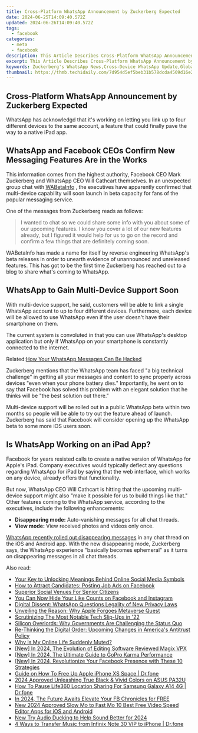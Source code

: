 ```yaml
---
title: Cross-Platform WhatsApp Announcement by Zuckerberg Expected
date: 2024-06-25T14:09:40.572Z
updated: 2024-06-26T14:09:40.572Z
tags:
  - facebook
categories:
  - meta
  - facebook
description: This Article Describes Cross-Platform WhatsApp Announcement by Zuckerberg Expected
excerpt: This Article Describes Cross-Platform WhatsApp Announcement by Zuckerberg Expected
keywords: Zuckerberg's WhatsApp News,Cross-Device WhatsApp Update,Global WhatsApp Announcement,WhatsApp Platform Shift,WhatsApp Expansion Expected,Multiplatform WhatsApp Unveil,Zuckerberg Announces WhatsApp
thumbnail: https://thmb.techidaily.com/7d954d5ef5beb31b578dcda4509d16e23f0ef0d1b79a76b01e4834ddb01328ea.jpg
---
```


## Cross-Platform WhatsApp Announcement by Zuckerberg Expected

 WhatsApp has acknowledgd that it's working on letting you link up to four different devices to the same account, a feature that could finally pave the way to a native iPad app.

## WhatsApp and Facebook CEOs Confirm New Messaging Features Are in the Works

 This information comes from the highest authority, Facebook CEO Mark Zuckerberg and WhatsApp CEO Will Cathcart themselves. In an unexpected group chat with [WABetaInfo](https://wabetainfo.com/will-cathcart-and-mark-zuckerberg-confirm-to-wabetainfo-3-features-to-come-on-whatsapp/) , the executives have apparently confirmed that multi-device capability will soon launch in beta capacity for fans of the popular messaging service.

One of the messages from Zuckerberg reads as follows:

> I wanted to chat so we could share some info with you about some of our upcoming features. I know you cover a lot of our new features already, but I figured it would help for us to go on the record and confirm a few things that are definitely coming soon.

 WABetaInfo has made a name for itself by reverse engineering WhatsApp's beta releases in order to unearth evidence of unannounced and unreleased features. This has got to be the first time Zuckerberg has reached out to a blog to share what's coming to WhatsApp.

## WhatsApp to Gain Multi-Device Support Soon

 With multi-device support, he said, customers will be able to link a single WhatsApp account to up to four different devices. Furthermore, each device will be allowed to use WhatsApp even if the user doesn't have their smartphone on them.

 The current system is convoluted in that you can use WhatsApp's desktop application but only if WhatsApp on your smartphone is constantly connected to the internet.

 Related:[How Your WhatsApp Messages Can Be Hacked](https://www.makeuseof.com/tag/how-whatsapp-messages-can-hacked/)

 Zuckerberg mentions that the WhatsApp team has faced "a big technical challenge" in getting all your messages and content to sync properly across devices "even when your phone battery dies." Importantly, he went on to say that Facebook has solved this problem with an elegant solution that he thinks will be "the best solution out there."

 Multi-device support will be rolled out in a public WhatsApp beta within two months so people will be able to try out the feature ahead of launch. Zuckerberg has said that Facebook will consider opening up the WhatsApp beta to some more iOS users soon.

## Is WhatsApp Working on an iPad App?

 Facebook for years resisted calls to create a native version of WhatsApp for Apple's iPad. Company executives would typically deflect any questions regarding WhatsApp for iPad by saying that the web interface, which works on any device, already offers that functionality.

 But now, WhatsApp CEO Will Cathcart is hitting that the upcoming multi-device support might also "make it possible for us to build things like that." Other features coming to the WhatsApp service, according to the executives, include the following enhancements:

* **Disappearing mode:** Auto-vanishing messages for all chat threads.
* **View mode:** View received photos and videos only once.

[WhatsApp recently rolled out disappearing messages](https://www.makeuseof.com/whatsapp-disappearing-mode-test/) in any chat thread on the iOS and Android app. With the new disappearing mode, Zuckerberg says, the WhatsApp experience "basically becomes ephemeral" as it turns on disappearing messages in all chat threads.


<ins class="adsbygoogle"
     style="display:block"
     data-ad-format="autorelaxed"
     data-ad-client="ca-pub-7571918770474297"
     data-ad-slot="1223367746"></ins>



<ins class="adsbygoogle"
     style="display:block"
     data-ad-client="ca-pub-7571918770474297"
     data-ad-slot="8358498916"
     data-ad-format="auto"
     data-full-width-responsive="true"></ins>

<span class="atpl-alsoreadstyle">Also read:</span>
<div><ul>
<li><a href="https://facebook.techidaily.com/your-key-to-unlocking-meanings-behind-online-social-media-symbols/"><u>Your Key to Unlocking Meanings Behind Online Social Media Symbols</u></a></li>
<li><a href="https://facebook.techidaily.com/how-to-attract-candidates-posting-job-ads-on-facebook/"><u>How to Attract Candidates: Posting Job Ads on Facebook</u></a></li>
<li><a href="https://facebook.techidaily.com/superior-social-venues-for-senior-citizens/"><u>Superior Social Venues For Senior Citizens</u></a></li>
<li><a href="https://facebook.techidaily.com/you-can-now-hide-your-like-counts-on-facebook-and-instagram/"><u>You Can Now Hide Your Like Counts on Facebook and Instagram</u></a></li>
<li><a href="https://facebook.techidaily.com/digital-dissent-whatsapp-questions-legality-of-new-privacy-laws/"><u>Digital Dissent: WhatsApp Questions Legality of New Privacy Laws</u></a></li>
<li><a href="https://facebook.techidaily.com/unveiling-the-reason-why-apple-forgoes-metaverse-quest/"><u>Unveiling the Reason: Why Apple Forgoes Metaverse Quest</u></a></li>
<li><a href="https://facebook.techidaily.com/scrutinizing-the-most-notable-tech-slip-ups-in-22/"><u>Scrutinizing The Most Notable Tech Slip-Ups in '22</u></a></li>
<li><a href="https://facebook.techidaily.com/silicon-overlords-why-governments-are-challenging-the-status-quo/"><u>Silicon Overlords: Why Governments Are Challenging the Status Quo</u></a></li>
<li><a href="https://facebook.techidaily.com/re-thinking-the-digital-order-upcoming-changes-in-americas-antitrust-policy/"><u>Re-Thinking the Digital Order: Upcoming Changes in America's Antitrust Policy</u></a></li>
<li><a href="https://facebook.techidaily.com/why-is-my-online-life-suddenly-muted/"><u>Why Is My Online Life Suddenly Muted?</u></a></li>
<li><a href="https://vp-tips.techidaily.com/new-in-2024-the-evolution-of-editing-software-reviewed-magix-vpx/"><u>[New] In 2024, The Evolution of Editing Software Reviewed  Magix VPX</u></a></li>
<li><a href="https://vp-tips.techidaily.com/new-in-2024-the-ultimate-guide-to-gopro-karma-performance/"><u>[New] In 2024, The Ultimate Guide to GoPro Karma Performance</u></a></li>
<li><a href="https://facebook-clips.techidaily.com/new-in-2024-revolutionize-your-facebook-presence-with-these-10-strategies/"><u>[New] In 2024, Revolutionize Your Facebook Presence with These 10 Strategies</u></a></li>
<li><a href="https://techidaily.com/guide-on-how-to-free-up-apple-iphone-xs-space-drfone-by-drfone-ios-full-data-eraser-ios-full-data-eraser/"><u>Guide on How To Free Up Apple iPhone XS Space | Dr.fone</u></a></li>
<li><a href="https://some-guidance.techidaily.com/2024-approved-unleashing-true-black-and-vivid-colors-on-asus-pa32u/"><u>2024 Approved  Unleashing True Black & Vivid Colors on ASUS PA32U</u></a></li>
<li><a href="https://location-social.techidaily.com/how-to-pause-life360-location-sharing-for-samsung-galaxy-a14-4g-drfone-by-drfone-virtual-android/"><u>How To Pause Life360 Location Sharing For Samsung Galaxy A14 4G | Dr.fone</u></a></li>
<li><a href="https://facebook-videos.techidaily.com/in-2024-the-future-awaits-elevate-your-fb-chronicles-for-free/"><u>In 2024, The Future Awaits  Elevate Your FB Chronicles for FREE</u></a></li>
<li><a href="https://smart-video-editing.techidaily.com/new-2024-approved-slow-mo-to-fast-mo-10-best-free-video-speed-editor-apps-for-ios-and-android/"><u>New 2024 Approved Slow Mo to Fast Mo 10 Best Free Video Speed Editor Apps for iOS and Android</u></a></li>
<li><a href="https://audio-shaping.techidaily.com/new-try-audio-ducking-to-help-sound-better-for-2024/"><u>New Try Audio Ducking to Help Sound Better for 2024</u></a></li>
<li><a href="https://blog-min.techidaily.com/4-ways-to-transfer-music-from-infinix-note-30-vip-to-iphone-drfone-by-drfone-transfer-from-android-transfer-from-android/"><u>4 Ways to Transfer Music from Infinix Note 30 VIP to iPhone | Dr.fone</u></a></li>
</ul></div>
